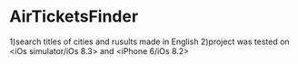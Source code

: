 # AirTicketsFinder

1)search titles of cities and rusults made in English
2)project was tested on <iOs simulator/iOs 8.3> and <iPhone 6/iOs 8.2>
